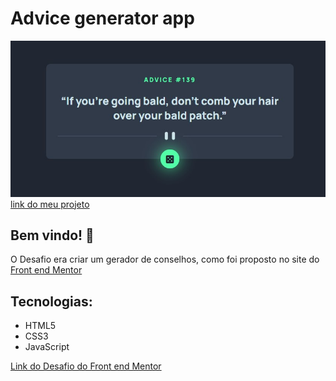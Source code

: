 # Advice generator app

![Design preview for the Advice generator app coding challenge](./images/preview-advice-generator.jpg)
[link do meu projeto](https://jorge-moraes.github.io/advice-generator-app-main/)

## Bem vindo! 👋

O Desafio era criar um gerador de conselhos, como foi proposto no site do [Front end Mentor](https://www.frontendmentor.io/)

## Tecnologias:

 - HTML5 
 - CSS3
 - JavaScript

[Link do Desafio do Front end Mentor](https://www.frontendmentor.io/challenges/advice-generator-app-QdUG-13db)